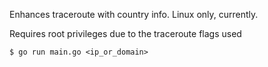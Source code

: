 Enhances traceroute with country info. Linux only, currently.

Requires root privileges due to the traceroute flags used

```
$ go run main.go <ip_or_domain>
```
